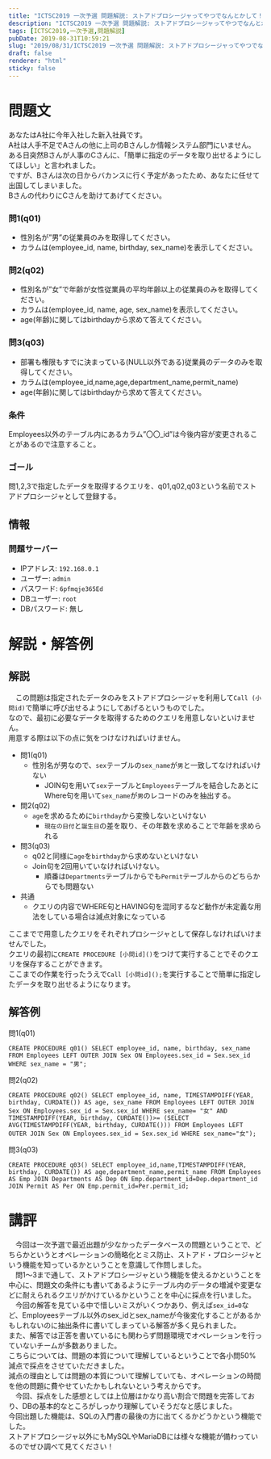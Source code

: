 ```yaml
---
title: "ICTSC2019 一次予選 問題解説: ストアドプロシージャってやつでなんとかして！！！！"
description: "ICTSC2019 一次予選 問題解説: ストアドプロシージャってやつでなんとかして！！！！"
tags: [ICTSC2019,一次予選,問題解説]
pubDate: 2019-08-31T10:59:21
slug: "2019/08/31/ICTSC2019 一次予選 問題解説: ストアドプロシージャってやつでなんとかして！！！！"
draft: false
renderer: "html"
sticky: false
---
```



<h1>問題文</h1>



<p>あなたはA社に今年入社した新入社員です。<br>A社は人手不足でAさんの他に上司のBさんしか情報システム部門にいません。<br>ある日突然Bさんが人事のCさんに、「簡単に指定のデータを取り出せるようにしてほしい」と言われました。<br>ですが、Bさんは次の日からバカンスに行く予定があったため、あなたに任せて出国してしまいました。<br>Bさんの代わりにCさんを助けてあげてください。</p>



<h3><a href="https://github.com/ictsc/ictsc-problems/blob/master/ictsc2019/q1/78c/problem.md#%E5%95%8F1q01"></a>問1(q01)</h3>



<ul><li>性別名が&#8221;男&#8221;の従業員のみを取得してください。</li><li>カラムは(employee_id, name, birthday, sex_name)を表示してください。</li></ul>



<h3><a href="https://github.com/ictsc/ictsc-problems/blob/master/ictsc2019/q1/78c/problem.md#%E5%95%8F2q02"></a>問2(q02)</h3>



<ul><li>性別名が&#8221;女&#8221;で年齢が女性従業員の平均年齢以上の従業員のみを取得してください。</li><li>カラムは(employee_id, name, age, sex_name)を表示してください。</li><li>age(年齢)に関してはbirthdayから求めて答えてください。</li></ul>



<h3><a href="https://github.com/ictsc/ictsc-problems/blob/master/ictsc2019/q1/78c/problem.md#%E5%95%8F3q03"></a>問3(q03)</h3>



<ul><li>部署も権限もすでに決まっている(NULL以外である)従業員のデータのみを取得してください。</li><li>カラムは(employee_id,name,age,department_name,permit_name)</li><li>age(年齢)に関してはbirthdayから求めて答えてください。</li></ul>



<h3><a href="https://github.com/ictsc/ictsc-problems/blob/master/ictsc2019/q1/78c/problem.md#%E6%9D%A1%E4%BB%B6"></a>条件</h3>



<p>Employees以外のテーブル内にあるカラム&#8221;〇〇_id&#8221;は今後内容が変更されることがあるので注意すること。</p>



<h3><a href="https://github.com/ictsc/ictsc-problems/blob/master/ictsc2019/q1/78c/problem.md#%E3%82%B4%E3%83%BC%E3%83%AB"></a>ゴール</h3>



<p>問1,2,3で指定したデータを取得するクエリを、q01,q02,q03という名前でストアドプロシージャとして登録する。</p>



<h2><a href="https://github.com/ictsc/ictsc-problems/blob/master/ictsc2019/q1/78c/problem.md#%E6%83%85%E5%A0%B1"></a>情報</h2>



<h3><a href="https://github.com/ictsc/ictsc-problems/blob/master/ictsc2019/q1/78c/problem.md#%E5%95%8F%E9%A1%8C%E3%82%B5%E3%83%BC%E3%83%90%E3%83%BC"></a>問題サーバー</h3>



<ul><li>IPアドレス:&nbsp;<code>192.168.0.1</code></li><li>ユーザー:&nbsp;<code>admin</code></li><li>パスワード:&nbsp;<code>6pfmqje365Ed</code></li><li>DBユーザー:&nbsp;<code>root</code></li><li>DBパスワード: 無し</li></ul>



<h1>解説・解答例</h1>



<h2>解説</h2>



<p>　この問題は指定されたデータのみをストアドプロシージャを利用して<code>Call (小問id)</code>で簡単に呼び出せるようにしてあげるというものでした。<br>なので、最初に必要なデータを取得するためのクエリを用意しないといけません。<br>用意する際は以下の点に気をつけなければいけません。</p>



<ul><li> 問1(q01) <ul><li>性別名が男なので、<code>sex</code>テーブルの<code>sex_name</code>が<code>男</code>と一致してなければいけない<ul><li>JOIN句を用いて<code>sex</code>テーブルと<code>Employees</code>テーブルを結合したあとにWhere句を用いて<code>sex_name</code>が<code>男</code>のレコードのみを抽出する。</li></ul></li></ul></li><li> 問2(q02) <ul><li><code>age</code>を求めるために<code>birthday</code>から変換しないといけない<ul><li><code>現在の日付</code>と<code>誕生日</code>の差を取り、その年数を求めることで年齢を求められる</li></ul></li></ul></li><li> 問3(q03) <ul><li>q02と同様に<code>age</code>を<code>birthday</code>から求めないといけない</li><li>Join句を2回用いていなければいけない。<ul><li>順番は<code>Departments</code>テーブルからでも<code>Permit</code>テーブルからのどちらからでも問題ない</li></ul></li></ul></li><li>共通<ul><li>クエリの内容でWHERE句とHAVING句を混同するなど動作が未定義な用法をしている場合は減点対象になっている</li></ul></li></ul>



<p>ここまでで用意したクエリをそれぞれプロシージャとして保存しなければいけませんでした。<br> クエリの最初に<code>CREATE PROCEDURE [小問id]()</code>をつけて実行することでそのクエリを保存することができます。<br> ここまでの作業を行ったうえで<code>Call [小問id]();</code>を実行することで簡単に指定したデータを取り出せるようになります。</p>



<h2>解答例</h2>



<p>問1(q01)</p>


<div class="wp-block-syntaxhighlighter-code "><pre class="brush: plain; title: ; title: ; notranslate" title=""><code>CREATE PROCEDURE q01() SELECT employee_id, name, birthday, sex_name FROM Employees LEFT OUTER JOIN Sex ON Employees.sex_id = Sex.sex_id WHERE sex_name = &quot;男&quot;;</code></pre></div>


<p>問2(q02)</p>


<div class="wp-block-syntaxhighlighter-code "><pre class="brush: plain; title: ; title: ; notranslate" title=""><code>CREATE PROCEDURE q02() SELECT employee_id, name, TIMESTAMPDIFF(YEAR, birthday, CURDATE()) AS age, sex_name FROM Employees LEFT OUTER JOIN Sex ON Employees.sex_id = Sex.sex_id WHERE sex_name= &quot;女&quot; AND TIMESTAMPDIFF(YEAR, birthday, CURDATE())&gt;= (SELECT AVG(TIMESTAMPDIFF(YEAR, birthday, CURDATE())) FROM Employees LEFT OUTER JOIN Sex ON Employees.sex_id = Sex.sex_id WHERE sex_name=&quot;女&quot;);</code></pre></div>


<p>問3(q03)</p>


<div class="wp-block-syntaxhighlighter-code "><pre class="brush: plain; title: ; title: ; notranslate" title=""><code>CREATE PROCEDURE q03() SELECT employee_id,name,TIMESTAMPDIFF(YEAR, birthday, CURDATE()) AS age,department_name,permit_name FROM Employees AS Emp JOIN Departments AS Dep ON Emp.department_id=Dep.department_id JOIN Permit AS Per ON Emp.permit_id=Per.permit_id;</code></pre></div>


<h1>講評</h1>



<p>　今回は一次予選で最近出題が少なかったデータベースの問題ということで、どちらかというとオペレーションの簡略化とミス防止、ストアド・プロシージャという機能を知っているかということを意識して作問しました。<br>　問1～3まで通して、ストアドプロシージャという機能を使えるかということを中心に、問題文の条件にも書いてあるようにテーブル内のデータの増減や変更などに耐えられるクエリがかけているかということを中心に採点を行いました。<br>　今回の解答を見ている中で惜しいミスがいくつかあり、例えば<code>sex_id=0</code>など、Employeesテーブル以外のsex_idとsex_nameが今後変化することがあるかもしれないのに抽出条件に書いてしまっている解答が多く見られました。<br>また、解答では正答を書いているにも関わらず問題環境でオペレーションを行っていないチームが多数ありました。<br>こちらについては、問題の本質について理解しているということで各小問50%減点で採点をさせていただきました。<br>減点の理由としては問題の本質について理解していても、オペレーションの時間を他の問題に費やせていたかもしれないという考えからです。<br>　今回、採点をした感想としては上位層はかなり高い割合で問題を完答しており、DBの基本的なところがしっかり理解していそうだなと感じました。<br>今回出題した機能は、SQLの入門書の最後の方に出てくるかどうかという機能でした。<br>ストアドプロシージャ以外にもMySQLやMariaDBには様々な機能が備わっているのでぜひ調べて見てください！</p>

